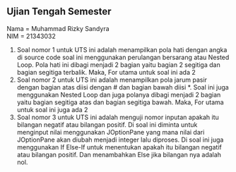 ## Ujian Tengah Semester
Nama = Muhammad Rizky Sandyra  
NIM = 21343032  

1. Soal nomor 1 untuk UTS ini adalah menampilkan pola hati dengan angka di source code soal ini menggunakan perulangan bersarang atau Nested Loop. Pola hati ini dibagi menjadi 2 bagian yaitu bagian 2 segitiga dan bagian segitiga terbalik. Maka, For utama untuk soal ini ada 2
2. Soal nomor 2 untuk UTS ini adalah menampilkan pola jarum pasir dengan bagian atas diisi dengan # dan bagian bawah diisi *. Soal ini juga menggunakan Nested Loop dan juga polanya dibagi menjadi 2 bagian yaitu bagian segitiga atas dan bagian segitiga bawah. Maka, For utama untuk soal ini juga ada 2
3. Soal nomor 3 untuk UTS ini adalah menguji nomor inputan apakah itu bilangan negatif atau bilangan positif. Di soal ini diminta untuk menginput nilai menggunakan JOptionPane yang mana nilai dari JOptionPane akan diubah menjadi integer lalu diproses. Di soal ini juga menggunakan If Else-If untuk menentukan apakah itu bilangan negatif atau bilangan positif. Dan menambahkan Else jika bilangan nya adalah nol.
